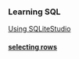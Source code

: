 ### Learning SQL 
[Using SQLiteStudio](https://sqlitestudio.pl/) </br>

#### [selecting rows](https://github.com/SharpAdder/learning-SQL/blob/main/rowSelect.sql)












